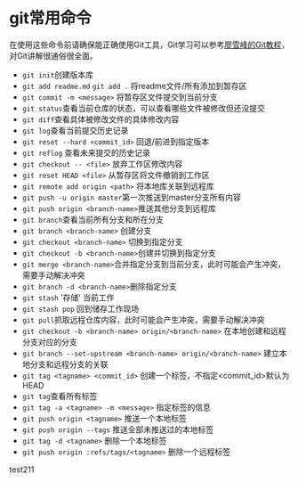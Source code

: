# git常用命令

在使用这些命令前请确保能正确使用Git工具，Git学习可以参考[廖雪峰的Git教程](https://www.liaoxuefeng.com/wiki/0013739516305929606dd18361248578c67b8067c8c017b000)，对Git讲解很通俗很全面。

+ `git init`创建版本库
+ `git add readme.md` `git add .` 将readme文件/所有添加到暂存区
+ `git commit -m <message>` 将暂存区文件提交到当前分支
+ `git status`查看当前仓库的状态，可以查看哪些文件被修改但还没提交
+ `git diff`查看具体被修改文件的具体修改内容
+ `git log`查看当前提交历史记录
+ `git reset --hard <commit_id>` 回退/前进到指定版本
+ `git reflog` 查看未来提交的历史记录
+ `git checkout -- <file>` 放弃工作区修改内容
+ `git reset HEAD <file>` 从暂存区将文件撤销到工作区
+ `git remote add origin <path>` 将本地库关联到远程库
+ `git push -u origin master`第一次推送到master分支所有内容
+ `git push origin <branch-name>`推送其他分支到远程库
+ `git branch`查看当前所有分支和所在分支
+ `git branch <branch-name>` 创建分支
+ `git checkout <branch-name>` 切换到指定分支
+ `git checkout -b <branch-name>`创建并切换到指定分支
+ `git merge <branch-name>`合并指定分支到当前分支，此时可能会产生冲突，需要手动解决冲突
+ `git branch -d <branch-name>`删除指定分支
+ `git stash` '存储' 当前工作
+ `git stash pop` 回到储存工作现场
+ `git pull`抓取远程仓库内容，此时可能会产生冲突，需要手动解决冲突
+ `git checkout -b <branch-name> origin/<branch-name>` 在本地创建和远程分支对应的分支
+ `git branch --set-upstream <branch-name> origin/<branch-name>` 建立本地分支和远程分支的关联
+ `git tag <tagname> <commit_id>` 创建一个标签，不指定<commit_id>默认为HEAD
+ `git tag`查看所有标签
+ `git tag -a <tagname> -m <message>` 指定标签的信息
+ `git push origin <tagname>` 推送一个本地标签
+ `git push origin --tags` 推送全部未推送过的本地标签
+ `git tag -d <tagname>` 删除一个本地标签
+ `git push origin :refs/tags/<tagname>` 删除一个远程标签


test211
